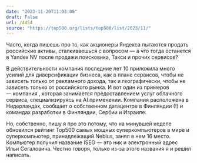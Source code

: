 ```yaml
---
date: "2023-11-20T11:03:08"
draft: False
url: /4454
source: "https://top500.org/lists/top500/list/2023/11/"
---
```


Часто, когда пишешь про то, как акционеры Яндекса пытаются продать российские активы, сталкиваешься с вопросом — а что тогда останется в Yandex NV после продажи поисковика, Такси и прочих сервисов?

В действительности компания последние лет 10 приложила много усилий для диверсификации бизнеса, как в плане сервисов, чтобы не зависеть только от рекламного дохода, так и географически, чтобы не зависеть только от российского рынка. И вот один из примеров — компания , которая занимается предоставлением услуг облачного сервиса, специализируясь на AI применении. Компания расположена в Нидерландах, сообщает о собственном датацентре в Финляндии (!) и командах разработки в Финляндии, Сербии и Израиле.

Но, собственно, пишу я про это потому, что на минувшей неделе обновился рейтинг Top500 самых мощных суперкомпьютеров в мире и суперкомпьютер, принадлежащий Nebius, занял в нем 16 место. Компьютер получил название ISEG — это ник и электронный адрес Ильи Сегаловича. Честно говоря, только из-за этого названия я и решил написать.
